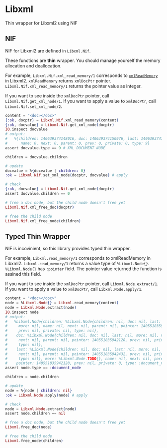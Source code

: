 # Libxml

Thin wrapper for Libxml2 using NIF

## NIF

NIF for Libxml2 are defined in `Libxml.Nif`.

These functions are **thin** wrapper.
You should manage yourself the memory allocation and deallocation.

For example, `Libxml.Nif.xml_read_memory/1` corresponds to [`xmlReadMemory`](http://xmlsoft.org/html/libxml-parser.html#xmlReadMemory) in Libxml2.
`xmlReadMemory` returns `xmlDocPtr` pointer. `Libxml.Nif.xml_read_memory/1` returns the pointer value as integer.

If you want to see inside the `xmlDocPtr` pointer, call `Libxml.Nif.get_xml_node/1`.
If you want to apply a value to `xmlDocPtr`, call `Libxml.Nif.set_xml_node/2`.

```elixir
content = "<doc></doc>"
{:ok, docptr} = Libxml.Nif.xml_read_memory(content)
{:ok, docvalue} = Libxml.Nif.get_xml_node(docptr)
IO.inspect docvalue
# output:
#   %{children: 140639374148016, doc: 140639374150976, last: 140639374148016,
#      name: 0, next: 0, parent: 0, prev: 0, private: 0, type: 9}
assert docvalue.type == 9 # XML_DOCUMENT_NODE

children = docvalue.children

# update
docvalue = %{docvalue | children: 0}
:ok = Libxml.Nif.set_xml_node(docptr, docvalue) # apply

# check
{:ok, docvalue} = Libxml.Nif.get_xml_node(docptr)
assert docvalue.children == 0

# free a doc node, but the child node doesn't free yet
Libxml.Nif.xml_free_doc(docptr)

# free the child node
Libxml.Nif.xml_free_node(children)
```

## Typed Thin Wrapper

NIF is incovinient, so this library provides typed thin wrapper.

For example, `Libxml.read_memory/1` corresponds to xmlReadMemory in Libxml2.
`Libxml.read_memory/1` returns a value type of `%Libxml.Node{}`.
`%Libxml.Node{}` has `:pointer` field. The pointer value returned the function is assined this field.

If you want to see inside the `xmlDocPtr` pointer, call `Libxml.Node.extract/1`.
If you want to apply a value to `xmlDocPtr`, call `Libxml.Node.apply/1`.

```elixir
content = "<doc></doc>"
node = %Libxml.Node{} = Libxml.read_memory(content)
node = Libxml.Node.extract(node)
IO.inspect node
# output:
#   %Libxml.Node{children: %Libxml.Node{children: nil, doc: nil, last: nil,
#     more: nil, name: nil, next: nil, parent: nil, pointer: 140551835942432,
#     prev: nil, private: nil, type: nil},
#    doc: %Libxml.Node{children: nil, doc: nil, last: nil, more: nil, name: nil,
#     next: nil, parent: nil, pointer: 140551835942128, prev: nil, private: nil,
#     type: nil},
#    last: %Libxml.Node{children: nil, doc: nil, last: nil, more: nil, name: nil,
#     next: nil, parent: nil, pointer: 140551835942432, prev: nil, private: nil,
#     type: nil}, more: %Libxml.Node.TODO{}, name: nil, next: nil, parent: nil,
#    pointer: 140551835942128, prev: nil, private: 0, type: :document_node}
assert node.type == :document_node

children = node.children

# update
node = %{node | children: nil}
:ok = Libxml.Node.apply(node) # apply

# check
node = Libxml.Node.extract(node)
assert node.children == nil

# free a doc node, but the child node doesn't free yet
Libxml.free_doc(node)

# free the child node
Libxml.free_node(children)
```
